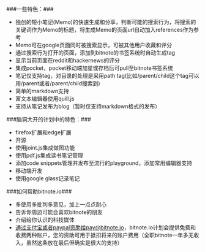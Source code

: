 ###一些特色：###
- 独创的短小笔记(Memo)的快速生成和分享，判断可能的搜索行为，将搜索的关键词作为Memo的标题，将生成Memo的页面url自动加入references作为参考
- Memo可在google页面同时被搜索显示，可被其他用户收藏和评分
- 通过搜索行为打开的页面，添加到bitnote的书签系统时自动生成tag
- 显示当前页面在reddit和hackernews的评分
- 集成pocket，pocket移动端加星或存档后可pull至bitnote书签系统
- 笔记仅支持tag，对目录的处理是采用path tag(比如/parent/child这个tag可以用/parent或者/parent/child搜索到)
- 简单的markdown支持
- 富文本编辑器使用quill.js
- 支持从笔记发布为blog（暂时仅支持markdown格式的发布）

###脑洞大开的计划中的特色：###
- firefox扩展和edge扩展
- 开源
- 使用joint.js集成做图功能
- 使用pdf.js集成读书笔记管理
- 添加code snippets管理并发布至流行的playground，添加常用编辑器支持
- 移动端开发
- 使用google glass记录笔记

###如何帮助bitnote.io###
- 多使用多批判多意见，加上一点点耐心
- 告诉你周边可能会喜欢bitnote的朋友
- 介绍给你认识的科技媒体
- 通过支付宝或者paypal资助给pay@bitnote.io，bitnote.io计划会提供免费和收费两种账户，您的资助可用于抵扣将来的账户费用（全职bitnote一年多无收入，虽然这条放在最后但确实是很大的支持）

